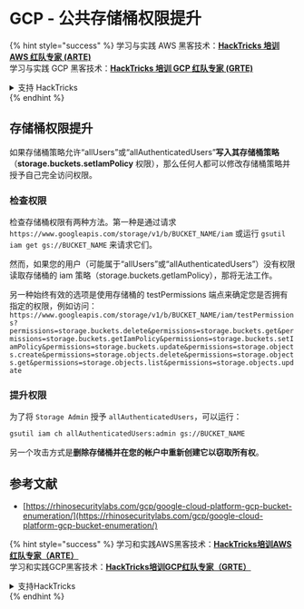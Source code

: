 # GCP - 公共存储桶权限提升

{% hint style="success" %}
学习与实践 AWS 黑客技术：<img src="../../../../.gitbook/assets/image (1).png" alt="" data-size="line">[**HackTricks 培训 AWS 红队专家 (ARTE)**](https://training.hacktricks.xyz/courses/arte)<img src="../../../../.gitbook/assets/image (1).png" alt="" data-size="line">\
学习与实践 GCP 黑客技术：<img src="../../../../.gitbook/assets/image (2).png" alt="" data-size="line">[**HackTricks 培训 GCP 红队专家 (GRTE)**<img src="../../../../.gitbook/assets/image (2).png" alt="" data-size="line">](https://training.hacktricks.xyz/courses/grte)

<details>

<summary>支持 HackTricks</summary>

* 查看 [**订阅计划**](https://github.com/sponsors/carlospolop)!
* **加入** 💬 [**Discord 群组**](https://discord.gg/hRep4RUj7f) 或 [**Telegram 群组**](https://t.me/peass) 或 **关注** 我们的 **Twitter** 🐦 [**@hacktricks\_live**](https://twitter.com/hacktricks\_live)**.**
* **通过向** [**HackTricks**](https://github.com/carlospolop/hacktricks) 和 [**HackTricks Cloud**](https://github.com/carlospolop/hacktricks-cloud) GitHub 仓库提交 PR 来分享黑客技巧。

</details>
{% endhint %}

## 存储桶权限提升

如果存储桶策略允许“allUsers”或“allAuthenticatedUsers”**写入其存储桶策略**（**storage.buckets.setIamPolicy** 权限），那么任何人都可以修改存储桶策略并授予自己完全访问权限。

### 检查权限

检查存储桶权限有两种方法。第一种是通过请求 `https://www.googleapis.com/storage/v1/b/BUCKET_NAME/iam` 或运行 `gsutil iam get gs://BUCKET_NAME` 来请求它们。

然而，如果您的用户（可能属于“allUsers”或“allAuthenticatedUsers”）没有权限读取存储桶的 iam 策略（storage.buckets.getIamPolicy），那将无法工作。

另一种始终有效的选项是使用存储桶的 testPermissions 端点来确定您是否拥有指定的权限，例如访问：`https://www.googleapis.com/storage/v1/b/BUCKET_NAME/iam/testPermissions?permissions=storage.buckets.delete&permissions=storage.buckets.get&permissions=storage.buckets.getIamPolicy&permissions=storage.buckets.setIamPolicy&permissions=storage.buckets.update&permissions=storage.objects.create&permissions=storage.objects.delete&permissions=storage.objects.get&permissions=storage.objects.list&permissions=storage.objects.update`

### 提升权限

为了将 `Storage Admin` 授予 `allAuthenticatedUsers`，可以运行：
```bash
gsutil iam ch allAuthenticatedUsers:admin gs://BUCKET_NAME
```
另一个攻击方式是**删除存储桶并在您的帐户中重新创建它以窃取所有权**。

## 参考文献

* [https://rhinosecuritylabs.com/gcp/google-cloud-platform-gcp-bucket-enumeration/](https://rhinosecuritylabs.com/gcp/google-cloud-platform-gcp-bucket-enumeration/)

{% hint style="success" %}
学习和实践AWS黑客技术：<img src="../../../../.gitbook/assets/image (1).png" alt="" data-size="line">[**HackTricks培训AWS红队专家（ARTE）**](https://training.hacktricks.xyz/courses/arte)<img src="../../../../.gitbook/assets/image (1).png" alt="" data-size="line">\
学习和实践GCP黑客技术：<img src="../../../../.gitbook/assets/image (2).png" alt="" data-size="line">[**HackTricks培训GCP红队专家（GRTE）**<img src="../../../../.gitbook/assets/image (2).png" alt="" data-size="line">](https://training.hacktricks.xyz/courses/grte)

<details>

<summary>支持HackTricks</summary>

* 查看[**订阅计划**](https://github.com/sponsors/carlospolop)!
* **加入** 💬 [**Discord群组**](https://discord.gg/hRep4RUj7f)或[**电报群组**](https://t.me/peass)或**在** **Twitter** 🐦 [**@hacktricks\_live**](https://twitter.com/hacktricks\_live)**上关注我们。**
* **通过向** [**HackTricks**](https://github.com/carlospolop/hacktricks)和[**HackTricks Cloud**](https://github.com/carlospolop/hacktricks-cloud) GitHub库提交PR分享黑客技巧。

</details>
{% endhint %}
